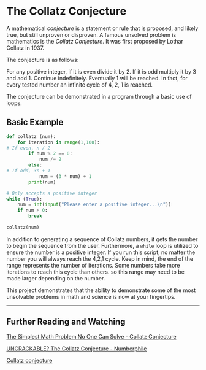 # The Collatz Conjecture

A mathematical *conjecture* is a statement or rule that is proposed, and likely true, but still unproven or disproven. A famous unsolved problem is mathematics is the *Collatz Conjecture*. It was first proposed by Lothar Collatz in 1937. 

The conjecture is as follows:

For any positive integer, if it is even divide it by 2. If it is odd multiply it by 3 and add 1. Continue indefinitely. Eventually 1 will be reached. In fact, for every tested number an infinite cycle of 4, 2, 1 is reached. 

The conjecture can be demonstrated in a program through a basic use of loops.

## Basic Example

```Python
def collatz (num):
    for iteration in range(1,100):
# If even, n / 2
        if num % 2 == 0:
            num /= 2
        else:
# If odd, 3n + 1
            num = (3 * num) + 1 
        print(num)

# Only accepts a positive integer
while (True): 
    num = int(input("Please enter a positive integer...\n"))
    if num > 0:
        break
    
collatz(num)
```
In addition to generating a sequence of Collatz numbers, it gets the number to begin the sequence from the user. Furthermore, a `while` loop is utilized to ensure the number is a positive integer. If you run this script, no matter the number you will always reach the 4,2,1 cycle. Keep in mind, the end of the range represents the number of iterations. Some numbers take more iterations to reach this cycle than others. so this range may need to be made larger depending on the number.

This project demonstrates that the ability to demonstrate some of the most unsolvable problems in math and science is now at your fingertips.

---

## Further Reading and Watching

[The Simplest Math Problem No One Can Solve - Collatz Conjecture](https://www.youtube.com/watch?v=094y1Z2wpJg)

[UNCRACKABLE? The Collatz Conjecture - Numberphile](https://www.youtube.com/watch?v=5mFpVDpKX70)

[Collatz conjecture](https://en.wikipedia.org/wiki/Collatz_conjecture)



